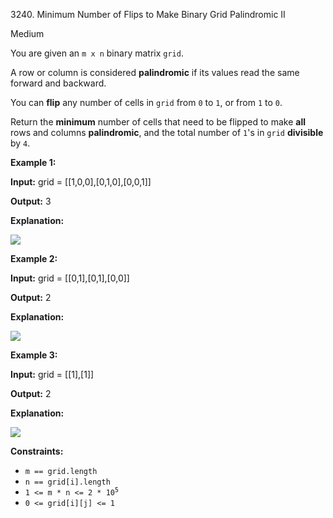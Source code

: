 3240\. Minimum Number of Flips to Make Binary Grid Palindromic II

Medium

You are given an `m x n` binary matrix `grid`.

A row or column is considered **palindromic** if its values read the same forward and backward.

You can **flip** any number of cells in `grid` from `0` to `1`, or from `1` to `0`.

Return the **minimum** number of cells that need to be flipped to make **all** rows and columns **palindromic**, and the total number of `1`'s in `grid` **divisible** by `4`.

**Example 1:**

**Input:** grid = [[1,0,0],[0,1,0],[0,0,1]]

**Output:** 3

**Explanation:**

![](https://leetcode-in-java.github.io/src/main/java/g3201_3300/s3240_minimum_number_of_flips_to_make_binary_grid_palindromic_ii/image.png)

**Example 2:**

**Input:** grid = [[0,1],[0,1],[0,0]]

**Output:** 2

**Explanation:**

![](https://leetcode-in-java.github.io/src/main/java/g3201_3300/s3240_minimum_number_of_flips_to_make_binary_grid_palindromic_ii/screenshot-from-2024-07-09-01-37-48.png)

**Example 3:**

**Input:** grid = [[1],[1]]

**Output:** 2

**Explanation:**

![](https://leetcode-in-java.github.io/src/main/java/g3201_3300/s3240_minimum_number_of_flips_to_make_binary_grid_palindromic_ii/screenshot-from-2024-08-01-23-05-26.png)

**Constraints:**

*   `m == grid.length`
*   `n == grid[i].length`
*   <code>1 <= m * n <= 2 * 10<sup>5</sup></code>
*   `0 <= grid[i][j] <= 1`